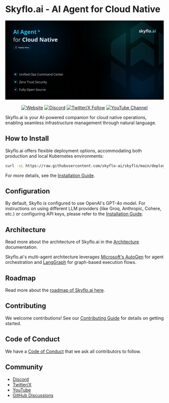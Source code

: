 # Skyflo.ai - AI Agent for Cloud Native

<p align="center">
  <img src="./assets/readme.png" alt="Skyflo.ai" width="1000"/>
</p>

<div align="center">

  [![Website](https://img.shields.io/badge/Website-Visit-blue.svg)](https://skyflo.ai)
  [![Discord](https://img.shields.io/badge/Discord-Join-blue.svg)](https://discord.gg/kCFNavMund)
  [![Twitter/X Follow](https://img.shields.io/twitter/follow/skyflo_ai?style=social)](https://x.com/skyflo_ai)
  [![YouTube Channel](https://img.shields.io/badge/YouTube-Subscribe-red.svg)](https://www.youtube.com/@SkyfloAI)

</div>

Skyflo.ai is your AI-powered companion for cloud native operations, enabling seamless infrastructure management through natural language.

## How to Install

Skyflo.ai offers flexible deployment options, accommodating both production and local Kubernetes environments:

```bash
curl -sL https://raw.githubusercontent.com/skyflo-ai/skyflo/main/deployment/install.sh -o install.sh && chmod +x install.sh && ./install.sh
```

For more details, see the [Installation Guide](docs/install.md).

## Configuration

By default, Skyflo is configured to use OpenAI's GPT-4o model. For instructions on using different LLM providers (like Groq, Anthropic, Cohere, etc.) or configuring API keys, please refer to the [Installation Guide](docs/install.md).

## Architecture

Read more about the architecture of Skyflo.ai in the [Architecture](docs/architecture.md) documentation.

Skyflo.ai's multi-agent architecture leverages [Microsoft's AutoGen](https://github.com/microsoft/autogen) for agent orchestration and [LangGraph](https://github.com/langchain-ai/langgraph) for graph-based execution flows.

## Roadmap

Read more about the [roadmap of Skyflo.ai here](https://skyflo.ai/roadmap).

## Contributing

We welcome contributions! See our [Contributing Guide](CONTRIBUTING.md) for details on getting started.

## Code of Conduct

We have a [Code of Conduct](code_of_conduct.md) that we ask all contributors to follow.

## Community

- [Discord](https://discord.gg/kCFNavMund)
- [Twitter/X](https://x.com/skyflo_ai)
- [YouTube](https://www.youtube.com/@SkyfloAI)
- [GitHub Discussions](https://github.com/skyflo-ai/skyflo/discussions)
